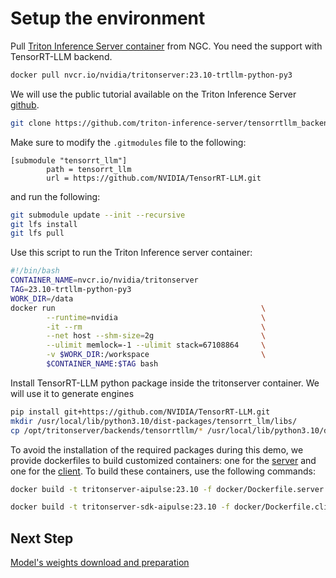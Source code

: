 # Setup the environment

Pull [Triton Inference Server container](https://catalog.ngc.nvidia.com/orgs/nvidia/containers/tritonserver) from NGC. You need the support with TensorRT-LLM backend.

```bash
docker pull nvcr.io/nvidia/tritonserver:23.10-trtllm-python-py3
```

We will use the public tutorial available on the Triton Inference Server [github](https://github.com/triton-inference-server/tutorials/blob/main/Popular_Models_Guide/Llama2/trtllm_guide.md).

```bash
git clone https://github.com/triton-inference-server/tensorrtllm_backend.git
```


Make sure to modify the `.gitmodules` file to the following:

```
[submodule "tensorrt_llm"]
        path = tensorrt_llm
        url = https://github.com/NVIDIA/TensorRT-LLM.git
```
and run the following:

```bash
git submodule update --init --recursive
git lfs install
git lfs pull
```

Use this script to run the Triton Inference server container:

```bash
#!/bin/bash
CONTAINER_NAME=nvcr.io/nvidia/tritonserver
TAG=23.10-trtllm-python-py3
WORK_DIR=/data
docker run                                              \
        --runtime=nvidia                                \
        -it --rm                                        \
        --net host --shm-size=2g                        \
        --ulimit memlock=-1 --ulimit stack=67108864     \
        -v $WORK_DIR:/workspace                         \
        $CONTAINER_NAME:$TAG bash
```

Install TensorRT-LLM python package inside the tritonserver container. We will use it to generate engines

```bash
pip install git+https://github.com/NVIDIA/TensorRT-LLM.git
mkdir /usr/local/lib/python3.10/dist-packages/tensorrt_llm/libs/
cp /opt/tritonserver/backends/tensorrtllm/* /usr/local/lib/python3.10/dist-packages/tensorrt_llm/libs/
```

To avoid the installation of the required packages during this demo, we provide dockerfiles to build customized containers: one for the [server](./docker/Dockerfile.server) and one for the [client](./docker/Dockerfile.client). To build these containers, use the following commands:

```bash
docker build -t tritonserver-aipulse:23.10 -f docker/Dockerfile.server .
```
```bash
docker build -t tritonserver-sdk-aipulse:23.10 -f docker/Dockerfile.client .
```


## Next Step
[Model's weights download and preparation](01_Models.md) 